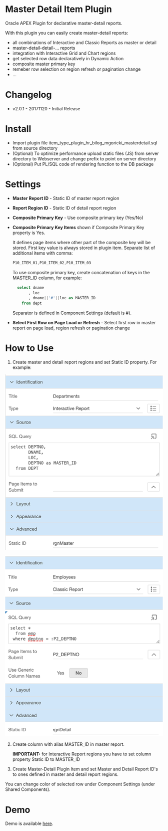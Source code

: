 # Master Detail Item Plugin
Oracle APEX Plugin for declarative master-detail reports.

With this plugin you can easily create master-detail reports:
- all combinations of Interactive and Classic Reports as master or detail
- master-detail-detail-... reports
- integration with Interactive Grid and Chart regions
- get selected row data declaratively in Dynamic Action
- composite master primary key
- remeber row selection on region refresh or pagination change
- ...


# Changelog

- v2.0.1 - 20171120 - Initial Release

# Install
- Import plugin file item_type_plugin_hr_bilog_mgoricki_masterdetail.sql from source directory
- (Optional) To optimize performance upload static files (JS) from server directory to Webserver and change prefix to point on server directory
- (Optional) Put PL/SQL code of rendering function to the DB package

# Settings

- **Master Report ID** - Static ID of master report region

- **Report Region ID** - Static ID of detail report region

- **Composite Primary Key** - Use composite primary key (Yes/No)

- **Composite Primary Key Items** shown if Composite Primary Key property is Yes. 

    It defines page items where other part of the composite key will be stored. First key value is always stored in plugin item. Separate list of additional items with comma:
    ```javascript
    P10_ITEM_01,P10_ITEM_02,P10_ITEM_03
    ```
    
    To use composite primary key, create concatenation of keys in the MASTER_ID column, for example:
    ```sql
      select dname
           , loc
           , dname||'#'||loc as MASTER_ID
        from dept  
    ```
    Separator is defined in Component Settings (default is #).


- **Select First Row on Page Load or Refresh** - Select first row in master report on page load, region refresh or pagination change


# How to Use

1) Create master and detail report regions and set Static ID property. For example:

![Master Region](https://github.com/mgoricki/apex-plugin-master-detail-item/blob/master/images/rgnmaster.png "Master Region")

![Detail Region](https://github.com/mgoricki/apex-plugin-master-detail-item/blob/master/images/rgndetail.png "Detail Region")

2) Create column with alias MASTER_ID in master report.

    **IMPORTANT:** for Interactive Report regions you have to set column property Static ID to MASTER_ID 

3) Create Master-Detail Plugin Item and set Master and Detail Report ID's to ones defined in master and detail report regions.

You can change color of selected row under Component Settings (under Shared Components).

# Demo

Demo is available [here](https://apex.oracle.com/pls/apex/f?p=masterdetailitem). 